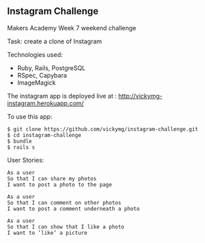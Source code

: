 Instagram Challenge
-------------------

Makers Academy Week 7 weekend challenge

Task: create a clone of Instagram

Technologies used:
* Ruby, Rails, PostgreSQL
* RSpec, Capybara
* ImageMagick

The instagram app is deployed live at : http://vickymg-instagram.herokuapp.com/

To use this app:

```
$ git clone https://github.com/vickymg/instagram-challenge.git
$ cd instagram-challenge
$ bundle
$ rails s

```

User Stories:
```
As a user
So that I can share my photos
I want to post a photo to the page

As a user
So that I can comment on other photos
I want to post a comment underneath a photo

As a user
So that I can show that I like a photo
I want to ‘like’ a picture
```
